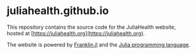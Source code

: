 # juliahealth.github.io

This repository contains the source code for the JuliaHealth website, hosted at [https://juliahealth.org](https://juliahealth.org).

The website is powered by [Franklin.jl](https://github.com/tlienart/Franklin.jl) and the [Julia programming language](https://julialang.org).

